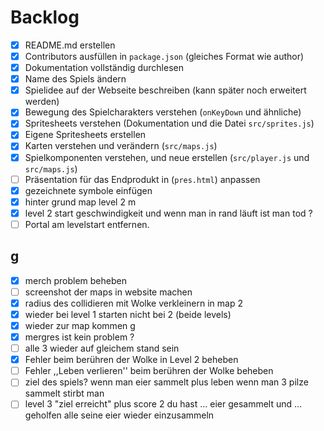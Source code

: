 # Backlog

- [x] README.md erstellen
- [x] Contributors ausfüllen in `package.json` (gleiches Format wie author)
- [x] Dokumentation vollständig durchlesen
- [x] Name des Spiels ändern
- [x] Spielidee auf der Webseite beschreiben (kann später noch erweitert werden)
- [x] Bewegung des Spielcharakters verstehen (`onKeyDown` und ähnliche)
- [x] Spritesheets verstehen (Dokumentation und die Datei `src/sprites.js`)
- [x] Eigene Spritesheets erstellen
- [x] Karten verstehen und verändern (`src/maps.js`)
- [x] Spielkomponenten verstehen, und neue erstellen (`src/player.js` und
      `src/maps.js`)
- [ ] Präsentation für das Endprodukt in (`pres.html`) anpassen
- [x] gezeichnete symbole einfügen
- [x] hinter grund map level 2 m
- [x] level 2 start geschwindigkeit und wenn man in rand läuft ist man tod ?
- [ ] Portal am levelstart entfernen.

## g

- [x] merch problem beheben
- [ ] screenshot der maps in website machen
- [x] radius des collidieren mit Wolke verkleinern in map 2
- [x] wieder bei level 1 starten nicht bei 2 (beide levels)
- [x] wieder zur map kommen g
- [x] mergres ist kein problem ?
- [ ] alle 3 wieder auf gleichem stand sein
- [x] Fehler beim berühren der Wolke in Level 2 beheben
- [ ] Fehler ,,Leben verlieren'' beim berühren der Wolke beheben
- [ ] ziel des spiels? wenn man eier sammelt plus leben wenn man 3 pilze sammelt
      stirbt man
- [ ] level 3 "ziel erreicht" plus score 2 du hast ... eier gesammelt und ...
      geholfen alle seine eier wieder einzusammeln
